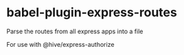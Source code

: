 # babel-plugin-express-routes
Parse the routes from all express apps into a file

For use with @hive/express-authorize